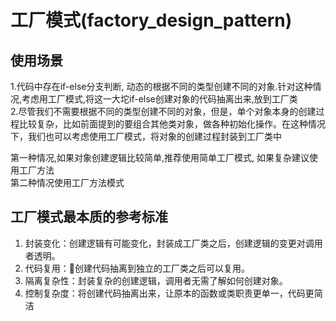 # 工厂模式(factory_design_pattern)

## 使用场景
1.代码中存在if-else分支判断, 动态的根据不同的类型创建不同的对象.针对这种情况,考虑用工厂模式,将这一大坨if-else创建对象的代码抽离出来,放到工厂类  
2.尽管我们不需要根据不同的类型创建不同的对象，但是，单个对象本身的创建过程比较复杂，比如前面提到的要组合其他类对象，做各种初始化操作。在这种情况下，我们也可以考虑使用工厂模式，将对象的创建过程封装到工厂类中  

第一种情况,如果对象创建逻辑比较简单,推荐使用简单工厂模式, 如果复杂建议使用工厂方法  
第二种情况使用工厂方法模式

## 工厂模式最本质的参考标准
1. 封装变化：创建逻辑有可能变化，封装成工厂类之后，创建逻辑的变更对调用者透明。  
2. 代码复用：创建代码抽离到独立的工厂类之后可以复用。  
3. 隔离复杂性：封装复杂的创建逻辑，调用者无需了解如何创建对象。  
4. 控制复杂度：将创建代码抽离出来，让原本的函数或类职责更单一，代码更简洁